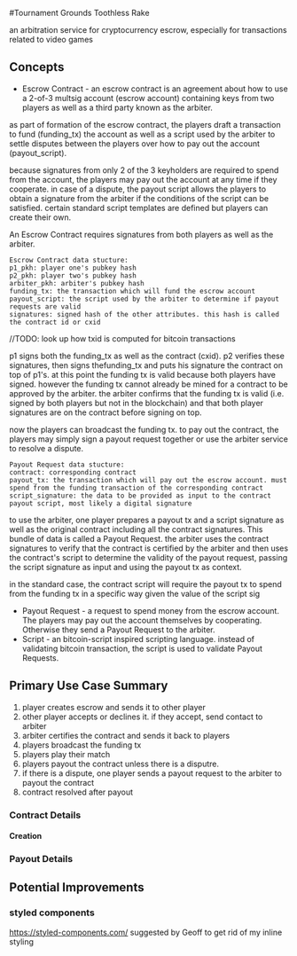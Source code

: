 #Tournament Grounds Toothless Rake 

an arbitration service for cryptocurrency escrow, especially for transactions related to video games

## Concepts
* Escrow Contract - an escrow contract is an agreement about how to use a 2-of-3 multsig account (escrow account) containing keys from two players as well as a third party known as the arbiter. 

as part of formation of the escrow contract, the players draft a transaction to fund (funding_tx) the account as well as a script used by the arbiter to settle disputes between the players over how to pay out the account (payout_script). 

because signatures from only 2 of the 3 keyholders are required to spend from the account, the players may pay out the account at any time if they cooperate. in case of a dispute, the payout script allows the players to obtain a signature from the arbiter if the conditions of the script can be satisfied. certain standard script templates are defined but players can create their own.

An Escrow Contract requires signatures from both players as well as the arbiter.

```
Escrow Contract data stucture:
p1_pkh: player one's pubkey hash 
p2_pkh: player two's pubkey hash
arbiter_pkh: arbiter's pubkey hash
funding_tx: the transaction which will fund the escrow account 
payout_script: the script used by the arbiter to determine if payout requests are valid
signatures: signed hash of the other attributes. this hash is called the contract id or cxid
```
//TODO: look up how txid is computed for bitcoin transactions

p1 signs both the funding_tx as well as the contract (cxid). p2 verifies these signatures, then signs thefunding_tx and puts his signature the contract on top of p1's. at this point the funding tx is valid because both players have signed. however the funding tx cannot already be mined for a contract to be approved by the arbiter. the arbiter confirms that the funding tx is valid (i.e. signed by both players but not in the blockchain) and that both player signatures are on the contract before signing on top.

now the players can broadcast the funding tx. to pay out the contract, the players may simply sign a payout request together or use the arbiter service to resolve a dispute.

```
Payout Request data stucture:
contract: corresponding contract
payout_tx: the transaction which will pay out the escrow account. must spend from the funding transaction of the corresponding contract 
script_signature: the data to be provided as input to the contract payout script, most likely a digital signature
```

to use the arbiter, one player prepares a payout tx and a script signature as well as the original contract including all the contract signatures. This bundle of data is called a Payout Request. the arbiter uses the contract signatures to verify that the contract is certified by the arbiter and then uses the contract's script to determine the validity of the payout request, passing the script signature as input and using the payout tx as context.

in the standard case, the contract script will require the payout tx to spend from the funding tx in a specific way given the value of the script sig


* Payout Request - a request to spend money from the escrow account. The players may pay out the account themselves by cooperating. Otherwise they send a Payout Request to the arbiter. 
* Script - an bitcoin-script inspired scripting language. instead of validating bitcoin transaction, the script is used to validate Payout Requests.

## Primary Use Case Summary

1. player creates escrow and sends it to other player
2. other player accepts or declines it. if they accept, send contact to arbiter
3. arbiter certifies the contract and sends it back to players
4. players broadcast the funding tx
5. players play their match
6. players payout the contract unless there is a disputre.
7. if there is a dispute, one player sends a payout request to the arbiter to payout the contract
8. contract resolved after payout

### Contract Details
#### Creation
### Payout Details

## Potential Improvements

### styled components 
https://styled-components.com/
suggested by Geoff to get rid of my inline styling

